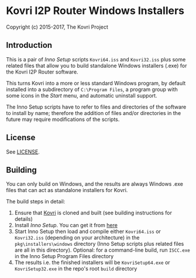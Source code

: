 # Kovri I2P Router Windows Installers #

Copyright (c) 2015-2017, The Kovri Project

## Introduction ##

This is a pair of *Inno Setup* scripts `Kovri64.iss` and
`Kovri32.iss` plus some related files that allow you to build
standalone Windows installers (.exe) for the
Kovri I2P Router software.

This turns Kovri into a more or less standard Windows program,
by default installed into a subdirectory of `C:\Program Files`,
a program group with some icons in the *Start* menu, and automatic
uninstall support.

The Inno Setup scripts have to refer to files and directories of the
software to install by name; therefore the addition of files and/or
directories in the future may require modifications of the scripts. 

## License ##

See [LICENSE](LICENSE).

## Building ##

You can only build on Windows, and the results are always
Windows .exe files that can act as standalone installers for Kovri.

The build steps in detail:

1. Ensure that [Kovri](https://github.com/byterubpay/kovri) is cloned and built (see building instructions for details)
2. Install *Inno Setup*. You can get it from [here](http://www.jrsoftware.org/isdl.php)
3. Start Inno Setup then load and compile either `Kovri64.iss` or `Kovri32.iss` (depending on your architecture) in the `pkg\installers\windows` directory (Inno Setup scripts plus related files are all in this directory). Optional: for a command-line build, run `ISCC.exe` in the Inno Setup Program Files directory
4. The results i.e. the finished installers will be `KovriSetup64.exe` or `KovriSetup32.exe` in the repo's root `build` directory
